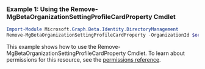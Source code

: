 ### Example 1: Using the Remove-MgBetaOrganizationSettingProfileCardProperty Cmdlet
```powershell
Import-Module Microsoft.Graph.Beta.Identity.DirectoryManagement
Remove-MgBetaOrganizationSettingProfileCardProperty -OrganizationId $organizationId -ProfileCardPropertyId $profileCardPropertyId
```
This example shows how to use the Remove-MgBetaOrganizationSettingProfileCardProperty Cmdlet.
To learn about permissions for this resource, see the [permissions reference](/graph/permissions-reference).
